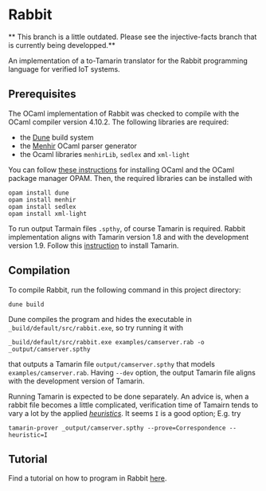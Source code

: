 # Rabbit

** This branch is a little outdated. Please see the injective-facts branch that is currently being developped.**

An implementation of a to-Tamarin translator for the Rabbit programming language for verified IoT systems.

## Prerequisites

The OCaml implementation of Rabbit was checked to compile with the OCaml compiler version 4.10.2. 
The following libraries are required:
* the [Dune](https://dune.build) build system
* the [Menhir](http://gallium.inria.fr/~fpottier/menhir/) OCaml parser generator
* the Ocaml libraries `menhirLib`, `sedlex` and `xml-light`

You can follow [these instructions](https://www.ocaml.org/docs/up-and-running) for installing OCaml and the OCaml package manager OPAM. Then, the required libraries can be installed with

    opam install dune
    opam install menhir
    opam install sedlex
    opam install xml-light

To run output Tarmain files `.spthy`, of course Tamarin is required. Rabbit implementation aligns with Tamarin version 1.8 and with the  development version 1.9. Follow this [instruction](https://tamarin-prover.com/manual/master/book/002_installation.html) to install Tamarin.

## Compilation

To compile Rabbit, run the following command in this project directory:

    dune build

Dune compiles the program and hides the executable in `_build/default/src/rabbit.exe`, so try running it with

    _build/default/src/rabbit.exe examples/camserver.rab -o _output/camserver.spthy

that outputs a Tamarin file `output/camserver.spthy` that models `examples/camserver.rab`. Having `--dev` option, the output Tamarin file aligns with the development version of Tamarin. 

Running Tamarin is expected to be done separately. An advice is, when a rabbit file becomes a little complicated, verification time of Tamairn tends to vary a lot by the applied [_heuristics_](https://tamarin-prover.com/manual/master/book/011_advanced-features.html). It seems `I` is a good option; E.g. try

    tamarin-prover _output/camserver.spthy --prove=Correspondence --heuristic=I


## Tutorial

Find a tutorial on how to program in Rabbit [here](https://hackmd.io/@VcOgfdUPTgqt1HEQTKaaqw/BkOXorVzkl).
